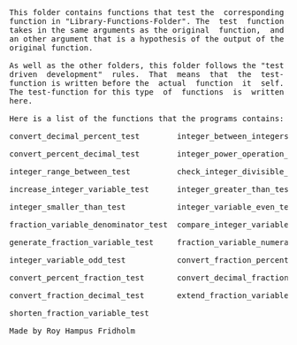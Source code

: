 
<pre>
This folder contains functions that test the  corresponding
function in "Library-Functions-Folder". The  test  function
takes in the same arguments as the original  function,  and
an other argument that is a hypothesis of the output of the
original function.

As well as the other folders, this folder follows the "test
driven  development"  rules.  That  means  that  the  test-
function is written before the  actual  function  it  self.
The test-function for this type  of  functions  is  written
here.

Here is a list of the functions that the programs contains:

convert_decimal_percent_test        integer_between_integers_test

convert_percent_decimal_test        integer_power_operation_test

integer_range_between_test          check_integer_divisible_test

increase_integer_variable_test      integer_greater_than_test

integer_smaller_than_test           integer_variable_even_test

fraction_variable_denominator_test  compare_integer_variable_test

generate_fraction_variable_test     fraction_variable_numerator_test

integer_variable_odd_test           convert_fraction_percent_test

convert_percent_fraction_test       convert_decimal_fraction_test

convert_fraction_decimal_test       extend_fraction_variable_test

shorten_fraction_variable_test

Made by Roy Hampus Fridholm
</pre>

